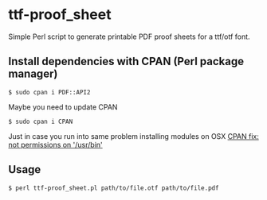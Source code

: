 # ttf-proof_sheet
Simple Perl script to generate printable PDF proof sheets for a ttf/otf font.

## Install dependencies with CPAN (Perl package manager)
```
$ sudo cpan i PDF::API2
```

Maybe you need to update CPAN
```
$ sudo cpan i CPAN
```

Just in case you run into same problem installing modules on OSX
[CPAN fix: not permissions on '/usr/bin'](https://gist.github.com/lifofernandez/5f3378af6500c8e4ea0ab94885030962)

## Usage
```
$ perl ttf-proof_sheet.pl path/to/file.otf path/to/file.pdf
```
